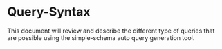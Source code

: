 # Query-Syntax
This document will review and describe the different type of queries that are possible using the simple-schema auto query generation tool.